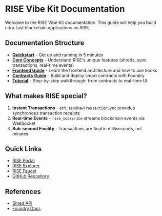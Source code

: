 # RISE Vibe Kit Documentation

Welcome to the RISE Vibe Kit documentation. This guide will help you build ultra-fast blockchain applications on RISE.

## Documentation Structure

- **[Quickstart](./quickstart.md)** - Get up and running in 5 minutes
- **[Core Concepts](./core-concepts.md)** - Understand RISE's unique features (shreds, sync transactions, real-time events)
- **[Frontend Guide](./frontend.md)** - Learn the frontend architecture and how to use hooks
- **[Contracts Guide](./contracts.md)** - Build and deploy smart contracts with Foundry
- **[Tutorial](./tutorial.md)** - Step-by-step walkthrough: from contracts to real-time UI

## What makes RISE special?

1. **Instant Transactions** - `eth_sendRawTransactionSync` provides synchronous transaction receipts
2. **Real-time Events** - `rise_subscribe` streams blockchain events via WebSocket
3. **Sub-second Finality** - Transactions are final in milliseconds, not minutes

## Quick Links

- [RISE Portal](https://portal.risechain.com)
- [RISE Explorer](https://explorer.testnet.riselabs.xyz)
- [RISE Faucet](https://faucet.risechain.com)
- [GitHub Repository](https://github.com/risechain/rise-vibe-kit)


## References 

- [Shred API](https://www.npmjs.com/package/shreds)
- [Foundry Docs](https://book.getfoundry.sh/)
